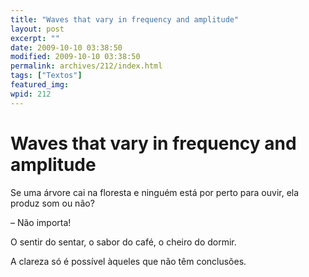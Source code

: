 ```yaml
---
title: "Waves that vary in frequency and amplitude"
layout: post
excerpt: ""
date: 2009-10-10 03:38:50
modified: 2009-10-10 03:38:50
permalink: archives/212/index.html
tags: ["Textos"]
featured_img: 
wpid: 212
---
```


# Waves that vary in frequency and amplitude

Se uma árvore cai na floresta e ninguém está por perto para ouvir, ela produz som ou não?

– Não importa!

O sentir do sentar, o sabor do café, o cheiro do dormir.

A clareza só é possível àqueles que não têm conclusões.